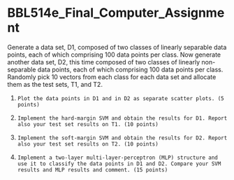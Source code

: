 # BBL514e_Final_Computer_Assignment

Generate a data set, D1, composed of two classes of linearly separable data points, each of which comprising 100 data points per class. Now generate another data set, D2, this time composed of two classes of linearly non-separable data points, each of which comprising 100 data points per class. Randomly pick 10 vectors from each class for each data set and allocate them as the test sets, T1, and T2.

1.     Plot the data points in D1 and in D2 as separate scatter plots. (5 points)

2.     Implement the hard-margin SVM and obtain the results for D1. Report also your test set results on T1. (10 points)  

3.     Implement the soft-margin SVM and obtain the results for D2. Report also your test set results on T2. (10 points)

4.     Implement a two-layer multi-layer-perceptron (MLP) structure and use it to classify the data points in D1 and D2. Compare your SVM results and MLP results and comment. (15 points)
